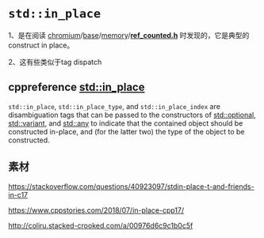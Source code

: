 # `std::in_place`

1、是在阅读 [chromium](https://github.com/chromium/chromium/tree/master)/[base](https://github.com/chromium/chromium/tree/master/base)/[memory](https://github.com/chromium/chromium/tree/master/base/memory)/[**ref_counted.h**](https://github.com/chromium/chromium/blob/master/base/memory/ref_counted.h)  时发现的，它是典型的construct in place。

2、这有些类似于tag dispatch

## cppreference [std::in_place](https://en.cppreference.com/w/cpp/utility/in_place)

`std::in_place`, `std::in_place_type`, and `std::in_place_index` are disambiguation tags that can be passed to the constructors of [std::optional](https://en.cppreference.com/w/cpp/utility/optional), [std::variant](https://en.cppreference.com/w/cpp/utility/variant), and [std::any](https://en.cppreference.com/w/cpp/utility/any) to indicate that the contained object should be constructed in-place, and (for the latter two) the type of the object to be constructed.



## 素材

https://stackoverflow.com/questions/40923097/stdin-place-t-and-friends-in-c17

https://www.cppstories.com/2018/07/in-place-cpp17/

http://coliru.stacked-crooked.com/a/00976d6c9c1b0c5f



